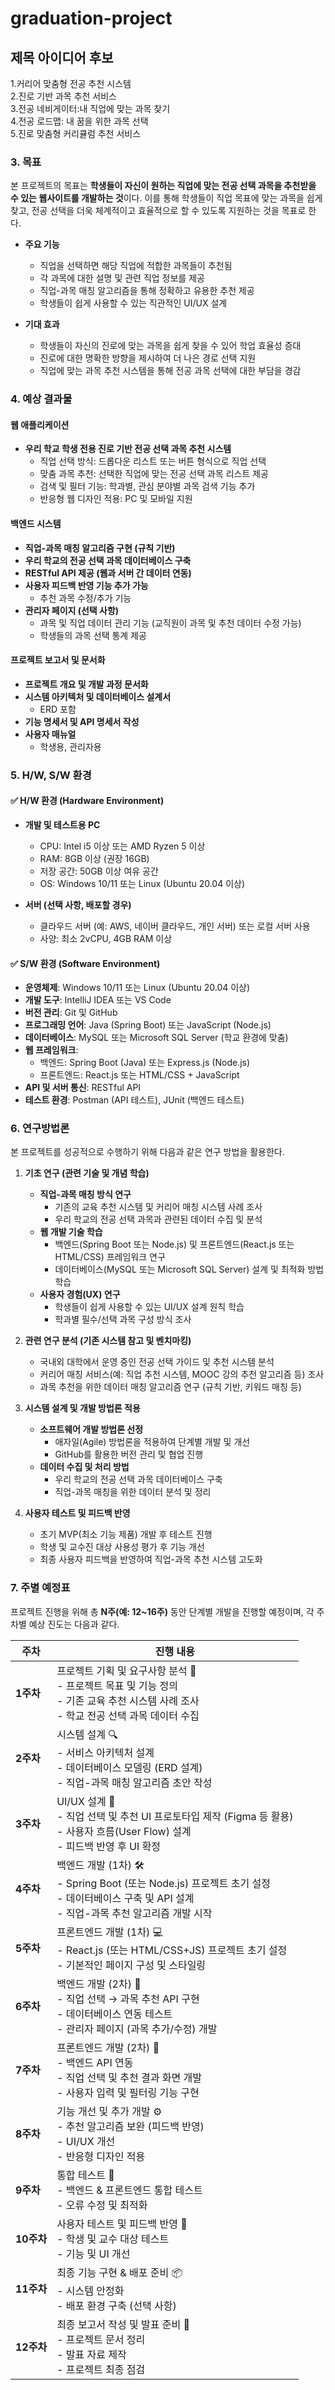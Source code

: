 # graduation-project

## 제목 아이디어 후보
1.커리어 맞춤형 전공 추천 시스템 <br/>
2.진로 기반 과목 추천 서비스 <br/>
3.전공 네비게이터:내 직업에 맞는 과목 찾기 <br/>
4.전공 로드맵: 내 꿈을 위한 과목 선택 <br/>
5.진로 맞춤형 커리큘럼 추천 서비스 <br/>
### 3. 목표

본 프로젝트의 목표는 **학생들이 자신이 원하는 직업에 맞는 전공 선택 과목을 추천받을 수 있는 웹사이트를 개발하는 것**이다. 이를 통해 학생들이 직업 목표에 맞는 과목을 쉽게 찾고, 전공 선택을 더욱 체계적이고 효율적으로 할 수 있도록 지원하는 것을 목표로 한다.

- **주요 기능**  
  - 직업을 선택하면 해당 직업에 적합한 과목들이 추천됨  
  - 각 과목에 대한 설명 및 관련 직업 정보를 제공  
  - 직업-과목 매칭 알고리즘을 통해 정확하고 유용한 추천 제공  
  - 학생들이 쉽게 사용할 수 있는 직관적인 UI/UX 설계

- **기대 효과**  
  - 학생들이 자신의 진로에 맞는 과목을 쉽게 찾을 수 있어 학업 효율성 증대  
  - 진로에 대한 명확한 방향을 제시하여 더 나은 경로 선택 지원  
  - 직업에 맞는 과목 추천 시스템을 통해 전공 과목 선택에 대한 부담을 경감

### 4. 예상 결과물

#### 웹 애플리케이션

- **우리 학교 학생 전용 진로 기반 전공 선택 과목 추천 시스템**  
  - 직업 선택 방식: 드롭다운 리스트 또는 버튼 형식으로 직업 선택  
  - 맞춤 과목 추천: 선택한 직업에 맞는 전공 선택 과목 리스트 제공  
  - 검색 및 필터 기능: 학과별, 관심 분야별 과목 검색 기능 추가  
  - 반응형 웹 디자인 적용: PC 및 모바일 지원  

#### 백엔드 시스템

- **직업-과목 매칭 알고리즘 구현 (규칙 기반)**  
- **우리 학교의 전공 선택 과목 데이터베이스 구축**  
- **RESTful API 제공 (웹과 서버 간 데이터 연동)**  
- **사용자 피드백 반영 기능 추가 가능**  
  - 추천 과목 수정/추가 기능  
- **관리자 페이지 (선택 사항)**  
  - 과목 및 직업 데이터 관리 기능 (교직원이 과목 및 추천 데이터 수정 가능)  
  - 학생들의 과목 선택 통계 제공  

#### 프로젝트 보고서 및 문서화

- **프로젝트 개요 및 개발 과정 문서화**  
- **시스템 아키텍처 및 데이터베이스 설계서**  
  - ERD 포함  
- **기능 명세서 및 API 명세서 작성**  
- **사용자 매뉴얼**  
  - 학생용, 관리자용

### 5. H/W, S/W 환경

#### ✅ H/W 환경 (Hardware Environment)

- **개발 및 테스트용 PC**  
  - CPU: Intel i5 이상 또는 AMD Ryzen 5 이상  
  - RAM: 8GB 이상 (권장 16GB)  
  - 저장 공간: 50GB 이상 여유 공간  
  - OS: Windows 10/11 또는 Linux (Ubuntu 20.04 이상)  

- **서버 (선택 사항, 배포할 경우)**  
  - 클라우드 서버 (예: AWS, 네이버 클라우드, 개인 서버) 또는 로컬 서버 사용  
  - 사양: 최소 2vCPU, 4GB RAM 이상  

#### ✅ S/W 환경 (Software Environment)

- **운영체제**: Windows 10/11 또는 Linux (Ubuntu 20.04 이상)  
- **개발 도구**: IntelliJ IDEA 또는 VS Code  
- **버전 관리**: Git 및 GitHub  
- **프로그래밍 언어**: Java (Spring Boot) 또는 JavaScript (Node.js)  
- **데이터베이스**: MySQL 또는 Microsoft SQL Server (학교 환경에 맞춤)  
- **웹 프레임워크**:
  - 백엔드: Spring Boot (Java) 또는 Express.js (Node.js)  
  - 프론트엔드: React.js 또는 HTML/CSS + JavaScript  
- **API 및 서버 통신**: RESTful API  
- **테스트 환경**: Postman (API 테스트), JUnit (백엔드 테스트)

### 6. 연구방법론

본 프로젝트를 성공적으로 수행하기 위해 다음과 같은 연구 방법을 활용한다.

1. **기초 연구 (관련 기술 및 개념 학습)**
   - **직업-과목 매칭 방식 연구**  
     - 기존의 교육 추천 시스템 및 커리어 매칭 시스템 사례 조사  
     - 우리 학교의 전공 선택 과목과 관련된 데이터 수집 및 분석
   - **웹 개발 기술 학습**  
     - 백엔드(Spring Boot 또는 Node.js) 및 프론트엔드(React.js 또는 HTML/CSS) 프레임워크 연구  
     - 데이터베이스(MySQL 또는 Microsoft SQL Server) 설계 및 최적화 방법 학습
   - **사용자 경험(UX) 연구**  
     - 학생들이 쉽게 사용할 수 있는 UI/UX 설계 원칙 학습  
     - 학과별 필수/선택 과목 구성 방식 조사

2. **관련 연구 분석 (기존 시스템 참고 및 벤치마킹)**
   - 국내외 대학에서 운영 중인 전공 선택 가이드 및 추천 시스템 분석  
   - 커리어 매칭 서비스(예: 직업 추천 시스템, MOOC 강의 추천 알고리즘 등) 조사  
   - 과목 추천을 위한 데이터 매칭 알고리즘 연구 (규칙 기반, 키워드 매칭 등)

3. **시스템 설계 및 개발 방법론 적용**
   - **소프트웨어 개발 방법론 선정**  
     - 애자일(Agile) 방법론을 적용하여 단계별 개발 및 개선  
     - GitHub를 활용한 버전 관리 및 협업 진행
   - **데이터 수집 및 처리 방법**  
     - 우리 학교의 전공 선택 과목 데이터베이스 구축  
     - 직업-과목 매칭을 위한 데이터 분석 및 정리

4. **사용자 테스트 및 피드백 반영**
   - 초기 MVP(최소 기능 제품) 개발 후 테스트 진행  
   - 학생 및 교수진 대상 사용성 평가 후 기능 개선  
   - 최종 사용자 피드백을 반영하여 직업-과목 추천 시스템 고도화


### 7. 주별 예정표

프로젝트 진행을 위해 총 **N주(예: 12~16주)** 동안 단계별 개발을 진행할 예정이며, 각 주차별 예상 진도는 다음과 같다.

| **주차** | **진행 내용** |
|---------|--------------------------------|
| **1주차** | 프로젝트 기획 및 요구사항 분석 📌  <br> - 프로젝트 목표 및 기능 정의 <br> - 기존 교육 추천 시스템 사례 조사 <br> - 학교 전공 선택 과목 데이터 수집 |
| **2주차** | 시스템 설계 🔍  <br> - 서비스 아키텍처 설계 <br> - 데이터베이스 모델링 (ERD 설계) <br> - 직업-과목 매칭 알고리즘 초안 작성 |
| **3주차** | UI/UX 설계 🎨  <br> - 직업 선택 및 추천 UI 프로토타입 제작 (Figma 등 활용) <br> - 사용자 흐름(User Flow) 설계 <br> - 피드백 반영 후 UI 확정 |
| **4주차** | 백엔드 개발 (1차) 🛠️  <br> - Spring Boot (또는 Node.js) 프로젝트 초기 설정 <br> - 데이터베이스 구축 및 API 설계 <br> - 직업-과목 추천 알고리즘 개발 시작 |
| **5주차** | 프론트엔드 개발 (1차) 💻  <br> - React.js (또는 HTML/CSS+JS) 프로젝트 초기 설정 <br> - 기본적인 페이지 구성 및 스타일링 |
| **6주차** | 백엔드 개발 (2차) 🔗  <br> - 직업 선택 → 과목 추천 API 구현 <br> - 데이터베이스 연동 테스트 <br> - 관리자 페이지 (과목 추가/수정) 개발 |
| **7주차** | 프론트엔드 개발 (2차) 🚀  <br> - 백엔드 API 연동 <br> - 직업 선택 및 추천 결과 화면 개발 <br> - 사용자 입력 및 필터링 기능 구현 |
| **8주차** | 기능 개선 및 추가 개발 ⚙️  <br> - 추천 알고리즘 보완 (피드백 반영) <br> - UI/UX 개선 <br> - 반응형 디자인 적용 |
| **9주차** | 통합 테스트 🧪  <br> - 백엔드 & 프론트엔드 통합 테스트 <br> - 오류 수정 및 최적화 |
| **10주차** | 사용자 테스트 및 피드백 반영 👥  <br> - 학생 및 교수 대상 테스트 <br> - 기능 및 UI 개선 |
| **11주차** | 최종 기능 구현 & 배포 준비 📦  <br> - 시스템 안정화 <br> - 배포 환경 구축 (선택 사항) |
| **12주차** | 최종 보고서 작성 및 발표 준비 📑  <br> - 프로젝트 문서 정리 <br> - 발표 자료 제작 <br> - 프로젝트 최종 점검 |


